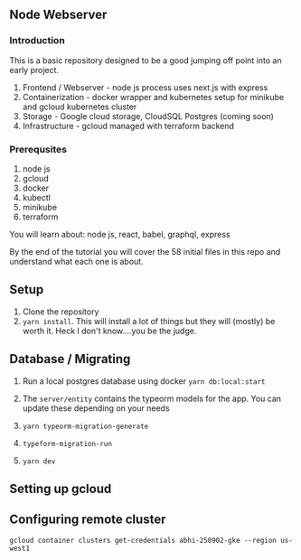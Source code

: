 ## Node Webserver

### Introduction

This is a basic repository designed to be a good jumping off point into an early project.

1. Frontend / Webserver - node js process uses next.js with express
2. Containerization - docker wrapper and kubernetes setup for minikube and gcloud kubernetes cluster
3. Storage - Google cloud storage, CloudSQL Postgres (coming soon)
4. Infrastructure - gcloud managed with terraform backend

### Prerequsites

1. node js
2. gcloud
3. docker
4. kubectl
5. minikube
6. terraform

You will learn about: node js, react, babel, graphql, express

By the end of the tutorial you will cover the 58 initial files in this repo and understand what each one is about.

## Setup

1. Clone the repository
2. `yarn install`. This will install a lot of things but they will (mostly) be worth it. Heck I don't know....you be the judge.

## Database / Migrating

1. Run a local postgres database using docker `yarn db:local:start`

1. The `server/entity` contains the typeorm models for the app. You can update these depending on your needs
1. `yarn typeorm-migration-generate`
1. `typeform-migration-run`
1. `yarn dev`

## Setting up gcloud

## Configuring remote cluster

`gcloud container clusters get-credentials abhi-250902-gke --region us-west1`
